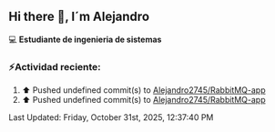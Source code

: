 ## Hi there 👋, I´m Alejandro

:computer: **Estudiante de ingenieria de sistemas**

### ⚡Actividad reciente:
<!--RECENT_ACTIVITY:start-->
1. ⬆️ Pushed undefined commit(s) to [Alejandro2745/RabbitMQ-app](https://github.com/Alejandro2745/RabbitMQ-app)<br>
2. ⬆️ Pushed undefined commit(s) to [Alejandro2745/RabbitMQ-app](https://github.com/Alejandro2745/RabbitMQ-app)<br>
<!--RECENT_ACTIVITY:end-->
<!--RECENT_ACTIVITY:last_update-->
Last Updated: Friday, October 31st, 2025, 12:37:40 PM
<!--RECENT_ACTIVITY:last_update_end-->

<!--
**Alejandro2745/Alejandro2745** is a ✨ _special_ ✨ repository because its `README.md` (this file) appears on your GitHub profile.

Here are some ideas to get you started:

- 🔭 I’m currently working on ...
- 🌱 I’m currently learning ...
- 👯 I’m looking to collaborate on ...
- 🤔 I’m looking for help with ...
- 💬 Ask me about ...
- 📫 How to reach me: ...
- 😄 Pronouns: ...
- ⚡ Fun fact: ...
-->
